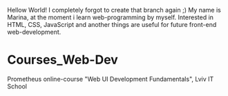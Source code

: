 
Hellow World! I completely forgot to create that branch again ;)
My name is Marina, at the moment i learn web-programming by myself. Interested in HTML, CSS, JavaScript and another things are useful for future front-end web-development.

# Courses_Web-Dev
Prometheus online-course "Web UI Development Fundamentals", Lviv IT School
